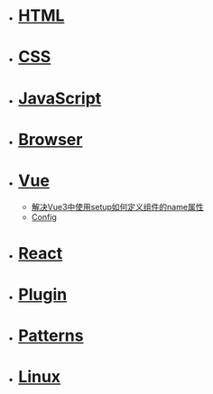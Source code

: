* # [HTML](Vue/)
* # [CSS](Vue/)
* # [JavaScript](Vue/)
* # [Browser](Vue/)
* # [Vue](Vue/)
  
  * [解决Vue3中使用setup如何定义组件的name属性](Vue/解决Vue3中使用setup如何定义组件的name属性)
  * [Config](Vue/vue.config.js)
* # [React](Vue/)
* # [Plugin](随记/)
* # [Patterns](Vue/)
* # [Linux](Vue/)